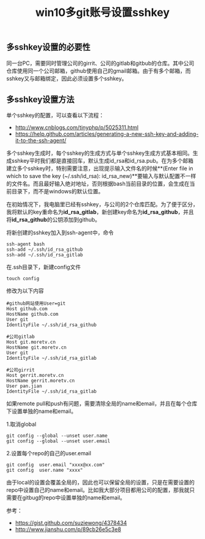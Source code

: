 ﻿---
category: books-2017
toc: true
published: true
layout: single
title: win10多git账号设置sshkey
description: the more you read, the more you think, better you'll be.
---

## 多sshkey设置的必要性
同一台PC，需要同时管理公司的girrit、公司的gitlab和gitbub的仓库。其中公司仓库使用同一个公司邮箱，github使用自己的gmail邮箱。由于有多个邮箱，而sshkey又与邮箱绑定，因此必须设置多个sshkey。

## 多sshkey设置方法
单个sshkey的配置，可以查看以下流程：
- http://www.cnblogs.com/tinyphp/p/5025311.html
- https://help.github.com/articles/generating-a-new-ssh-key-and-adding-it-to-the-ssh-agent/

多个sshkey生成时，每个sshkey的生成方式与单个sshkey生成方式基本相同。生成sshkey平时我们都是直接回车，默认生成id_rsa和id_rsa.pub。在为多个邮箱建立多个sshkey时，特别需要注意，出现提示输入文件名的时候**(Enter file in which to save the key (~/.ssh/id_rsa): id_rsa_new)**要输入与默认配置不一样的文件名。而且最好输入绝对地址，否则根据bash当前目录的位置，会生成在当前目录下，而不是windows的默认位置。

在初始情况下，我电脑里已经有sshkey，与公司的2个仓库匹配。为了便于区分，我将默认的key重命名为**id_rsa_gitlab**，新创建key命名为**id_rsa_github**，并且将**id_rsa_github**的公钥添加到github。

将新创建的sshkey加入到ssh-agent中，命令
```terminal
ssh-agent bash
ssh-add ~/.ssh/id_rsa_github
ssh-add ~/.ssh/id_rsa_gitlab
```

在.ssh目录下，新建config文件
```terminal
touch config
```

修改为以下内容
```terminal
#github网站使用User=git
Host github.com
HostName github.com
User git
IdentityFile ~/.ssh/id_rsa_github

#公司gitlab
Host git.moretv.cn
HostName git.moretv.cn
User git
IdentityFile ~/.ssh/id_rsa_gitlab
	 
#公司girrit
Host gerrit.moretv.cn
HostName gerrit.moretv.cn
User pan.jian
IdentityFile ~/.ssh/id_rsa_gitlab
```

如果remote pull和push有问题，需要清除全局的name和email，并且在每个仓库下设置单独的name和email。

1.取消global
```terminal
git config --global --unset user.name
git config --global --unset user.email
```

2.设置每个repo的自己的user.email
```terminal
git config  user.email "xxxx@xx.com"
git config  user.name "xxxx"
```
由于local的设置会覆盖全局的，因此也可以保留全局的设置，只是在需要设置的repo中设置自己的name和email。比如我大部分项目都用公司的配置，那我就只需要在gitbug的repo中设置单独的name和email。

参考：
- https://gist.github.com/suziewong/4378434
- http://www.jianshu.com/p/89cb26e5c3e8